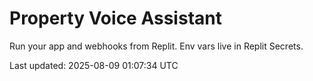 # Property Voice Assistant

Run your app and webhooks from Replit. Env vars live in Replit Secrets.

Last updated: 2025-08-09 01:07:34 UTC
